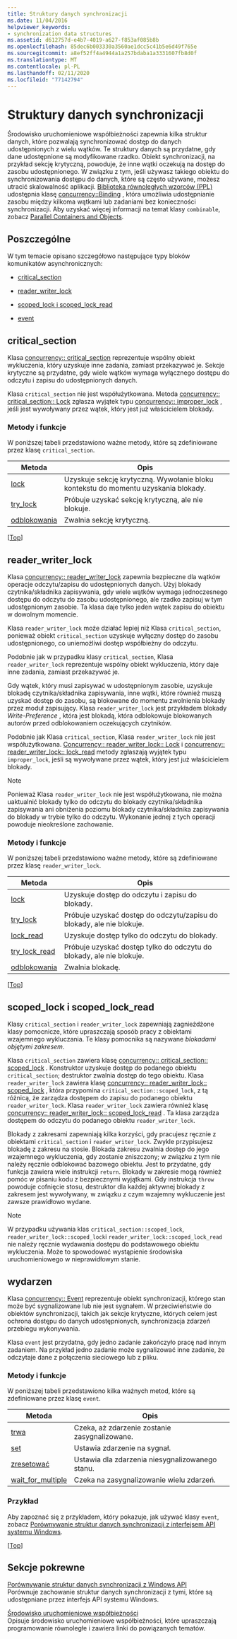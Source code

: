 ```yaml
---
title: Struktury danych synchronizacji
ms.date: 11/04/2016
helpviewer_keywords:
- synchronization data structures
ms.assetid: d612757d-e4b7-4019-a627-f853af085b8b
ms.openlocfilehash: 85dec6b003330a3560ae1dcc5c41b5e6d49f765e
ms.sourcegitcommit: a8ef52ff4a4944a1a257bdaba1a3331607fb8d0f
ms.translationtype: MT
ms.contentlocale: pl-PL
ms.lasthandoff: 02/11/2020
ms.locfileid: "77142794"
---
```

# <a name="synchronization-data-structures"></a>Struktury danych synchronizacji

Środowisko uruchomieniowe współbieżności zapewnia kilka struktur danych, które pozwalają synchronizować dostęp do danych udostępnionych z wielu wątków. Te struktury danych są przydatne, gdy dane udostępnione są modyfikowane rzadko. Obiekt synchronizacji, na przykład sekcję krytyczną, powoduje, że inne wątki oczekują na dostęp do zasobu udostępnionego. W związku z tym, jeśli używasz takiego obiektu do synchronizowania dostępu do danych, które są często używane, możesz utracić skalowalność aplikacji. [Biblioteka równoległych wzorców (PPL)](../../parallel/concrt/parallel-patterns-library-ppl.md) udostępnia klasę [concurrency::Binding](../../parallel/concrt/reference/combinable-class.md) , która umożliwia udostępnianie zasobu między kilkoma wątkami lub zadaniami bez konieczności synchronizacji. Aby uzyskać więcej informacji na temat klasy `combinable`, zobacz [Parallel Containers and Objects](../../parallel/concrt/parallel-containers-and-objects.md).

## <a name="top"></a>Poszczególne

W tym temacie opisano szczegółowo następujące typy bloków komunikatów asynchronicznych:

- [critical_section](#critical_section)

- [reader_writer_lock](#reader_writer_lock)

- [scoped_lock i scoped_lock_read](#scoped_lock)

- [event](#event)

## <a name="critical_section"></a>critical_section

Klasa [concurrency:: critical_section](../../parallel/concrt/reference/critical-section-class.md) reprezentuje wspólny obiekt wykluczenia, który uzyskuje inne zadania, zamiast przekazywać je. Sekcje krytyczne są przydatne, gdy wiele wątków wymaga wyłącznego dostępu do odczytu i zapisu do udostępnionych danych.

Klasa `critical_section` nie jest współużytkowana. Metoda [concurrency:: critical_section:: Lock](reference/critical-section-class.md#lock) zgłasza wyjątek typu [concurrency:: improper_lock](../../parallel/concrt/reference/improper-lock-class.md) , jeśli jest wywoływany przez wątek, który jest już właścicielem blokady.

### <a name="methods-and-features"></a>Metody i funkcje

W poniższej tabeli przedstawiono ważne metody, które są zdefiniowane przez klasę `critical_section`.

|Metoda|Opis|
|------------|-----------------|
|[lock](reference/critical-section-class.md#lock)|Uzyskuje sekcję krytyczną. Wywołanie bloku kontekstu do momentu uzyskania blokady.|
|[try_lock](reference/critical-section-class.md#try_lock)|Próbuje uzyskać sekcję krytyczną, ale nie blokuje.|
|[odblokowania](reference/critical-section-class.md#unlock)|Zwalnia sekcję krytyczną.|

[[Top](#top)]

## <a name="reader_writer_lock"></a>reader_writer_lock

Klasa [concurrency:: reader_writer_lock](../../parallel/concrt/reference/reader-writer-lock-class.md) zapewnia bezpieczne dla wątków operacje odczytu/zapisu do udostępnionych danych. Użyj blokady czytnika/składnika zapisywania, gdy wiele wątków wymaga jednoczesnego dostępu do odczytu do zasobu udostępnionego, ale rzadko zapisuj w tym udostępnionym zasobie. Ta klasa daje tylko jeden wątek zapisu do obiektu w dowolnym momencie.

Klasa `reader_writer_lock` może działać lepiej niż Klasa `critical_section`, ponieważ obiekt `critical_section` uzyskuje wyłączny dostęp do zasobu udostępnionego, co uniemożliwi dostęp współbieżny do odczytu.

Podobnie jak w przypadku klasy `critical_section`, Klasa `reader_writer_lock` reprezentuje wspólny obiekt wykluczenia, który daje inne zadania, zamiast przekazywać je.

Gdy wątek, który musi zapisywać w udostępnionym zasobie, uzyskuje blokadę czytnika/składnika zapisywania, inne wątki, które również muszą uzyskać dostęp do zasobu, są blokowane do momentu zwolnienia blokady przez moduł zapisujący. Klasa `reader_writer_lock` jest przykładem blokady *Write-Preference* , która jest blokadą, która odblokowuje blokowanych autorów przed odblokowaniem oczekujących czytników.

Podobnie jak Klasa `critical_section`, Klasa `reader_writer_lock` nie jest współużytkowana. [Concurrency:: reader_writer_lock:: Lock](reference/reader-writer-lock-class.md#lock) i [concurrency:: reader_writer_lock:: lock_read](reference/reader-writer-lock-class.md#lock_read) metody zgłaszają wyjątek typu `improper_lock`, jeśli są wywoływane przez wątek, który jest już właścicielem blokady.

> [!NOTE]
> Ponieważ Klasa `reader_writer_lock` nie jest współużytkowana, nie można uaktualnić blokady tylko do odczytu do blokady czytnika/składnika zapisywania ani obniżenia poziomu blokady czytnika/składnika zapisywania do blokady w trybie tylko do odczytu. Wykonanie jednej z tych operacji powoduje nieokreślone zachowanie.

### <a name="methods-and-features"></a>Metody i funkcje

W poniższej tabeli przedstawiono ważne metody, które są zdefiniowane przez klasę `reader_writer_lock`.

|Metoda|Opis|
|------------|-----------------|
|[lock](reference/reader-writer-lock-class.md#lock)|Uzyskuje dostęp do odczytu i zapisu do blokady.|
|[try_lock](reference/reader-writer-lock-class.md#try_lock)|Próbuje uzyskać dostęp do odczytu/zapisu do blokady, ale nie blokuje.|
|[lock_read](reference/reader-writer-lock-class.md#lock_read)|Uzyskuje dostęp tylko do odczytu do blokady.|
|[try_lock_read](reference/reader-writer-lock-class.md#try_lock_read)|Próbuje uzyskać dostęp tylko do odczytu do blokady, ale nie blokuje.|
|[odblokowania](reference/reader-writer-lock-class.md#unlock)|Zwalnia blokadę.|

[[Top](#top)]

## <a name="scoped_lock"></a>scoped_lock i scoped_lock_read

Klasy `critical_section` i `reader_writer_lock` zapewniają zagnieżdżone klasy pomocnicze, które upraszczają sposób pracy z obiektami wzajemnego wykluczania. Te klasy pomocnika są nazywane *blokadami objętymi zakresem*.

Klasa `critical_section` zawiera klasę [concurrency:: critical_section:: scoped_lock](reference/critical-section-class.md#critical_section__scoped_lock_class) . Konstruktor uzyskuje dostęp do podanego obiektu `critical_section`; destruktor zwalnia dostęp do tego obiektu. Klasa `reader_writer_lock` zawiera klasę [concurrency:: reader_writer_lock:: scoped_lock](reference/reader-writer-lock-class.md#scoped_lock_class) , która przypomina `critical_section::scoped_lock`, z tą różnicą, że zarządza dostępem do zapisu do podanego obiektu `reader_writer_lock`. Klasa `reader_writer_lock` zawiera również klasę [concurrency:: reader_writer_lock:: scoped_lock_read](reference/reader-writer-lock-class.md#scoped_lock_read_class) . Ta klasa zarządza dostępem do odczytu do podanego obiektu `reader_writer_lock`.

Blokady z zakresami zapewniają kilka korzyści, gdy pracujesz ręcznie z obiektami `critical_section` i `reader_writer_lock`. Zwykle przypisujesz blokadę z zakresu na stosie. Blokada zakresu zwalnia dostęp do jego wzajemnego wykluczenia, gdy zostanie zniszczony; w związku z tym nie należy ręcznie odblokować bazowego obiektu. Jest to przydatne, gdy funkcja zawiera wiele instrukcji `return`. Blokady w zakresie mogą również pomóc w pisaniu kodu z bezpiecznymi wyjątkami. Gdy instrukcja `throw` powoduje cofnięcie stosu, destruktor dla każdej aktywnej blokady z zakresem jest wywoływany, w związku z czym wzajemny wykluczenie jest zawsze prawidłowo wydane.

> [!NOTE]
> W przypadku używania klas `critical_section::scoped_lock`, `reader_writer_lock::scoped_lock`i `reader_writer_lock::scoped_lock_read` nie należy ręcznie wydawania dostępu do podstawowego obiektu wykluczenia. Może to spowodować wystąpienie środowiska uruchomieniowego w nieprawidłowym stanie.

## <a name="event"></a>wydarzen

Klasa [concurrency:: Event](../../parallel/concrt/reference/event-class.md) reprezentuje obiekt synchronizacji, którego stan może być sygnalizowane lub nie jest sygnałem. W przeciwieństwie do obiektów synchronizacji, takich jak sekcje krytyczne, których celem jest ochrona dostępu do danych udostępnionych, synchronizacja zdarzeń przebiegu wykonywania.

Klasa `event` jest przydatna, gdy jedno zadanie zakończyło pracę nad innym zadaniem. Na przykład jedno zadanie może sygnalizować inne zadanie, że odczytaje dane z połączenia sieciowego lub z pliku.

### <a name="methods-and-features"></a>Metody i funkcje

W poniższej tabeli przedstawiono kilka ważnych metod, które są zdefiniowane przez klasę `event`.

|Metoda|Opis|
|------------|-----------------|
|[trwa](reference/event-class.md#wait)|Czeka, aż zdarzenie zostanie zasygnalizowane.|
|[set](reference/event-class.md#set)|Ustawia zdarzenie na sygnał.|
|[zresetować](reference/event-class.md#reset)|Ustawia dla zdarzenia niesygnalizowanego stanu.|
|[wait_for_multiple](reference/event-class.md#wait_for_multiple)|Czeka na zasygnalizowanie wielu zdarzeń.|

### <a name="example"></a>Przykład

Aby zapoznać się z przykładem, który pokazuje, jak używać klasy `event`, zobacz [Porównywanie struktur danych synchronizacji z interfejsem API systemu Windows](../../parallel/concrt/comparing-synchronization-data-structures-to-the-windows-api.md).

[[Top](#top)]

## <a name="related-sections"></a>Sekcje pokrewne

[Porównywanie struktur danych synchronizacji z Windows API](../../parallel/concrt/comparing-synchronization-data-structures-to-the-windows-api.md)<br/>
Porównuje zachowanie struktur danych synchronizacji z tymi, które są udostępniane przez interfejs API systemu Windows.

[Środowisko uruchomieniowe współbieżności](../../parallel/concrt/concurrency-runtime.md)<br/>
Opisuje środowisko uruchomieniowe współbieżności, które upraszczają programowanie równoległe i zawiera linki do powiązanych tematów.
